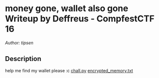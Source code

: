 # money gone, wallet also gone Writeup by Deffreus - CompfestCTF 16

###### Author: tipsen

## Description

help me find my wallet please :c [chall.py](https://ctf.compfest.id/files/4e4c3e332422e57c8a0475e1d32ed6a2/chall.py?token=eyJ1c2VyX2lkIjo3MiwidGVhbV9pZCI6MzA3LCJmaWxlX2lkIjo2Nn0.ZtLjzg.q7b_71Jm4nvKeLgCmgh6D-kbfVE) [encrypted_memory.txt](https://ctf.compfest.id/files/7dd258367c86e9642e37639529809d2e/encrypted_memory.txt?token=eyJ1c2VyX2lkIjo3MiwidGVhbV9pZCI6MzA3LCJmaWxlX2lkIjo2N30.ZtLjzg.lpVa7kYtiYDz7_jy_G17ziRZoKA)
